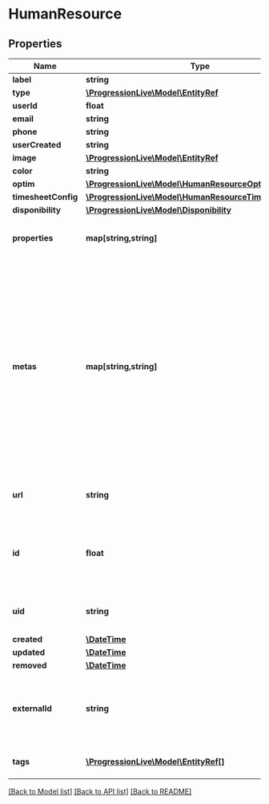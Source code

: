 # HumanResource

## Properties
Name | Type | Description | Notes
------------ | ------------- | ------------- | -------------
**label** | **string** |  | 
**type** | [**\ProgressionLive\Model\EntityRef**](EntityRef.md) |  | 
**userId** | **float** |  | [optional] 
**email** | **string** |  | [optional] 
**phone** | **string** |  | [optional] 
**userCreated** | **string** |  | [optional] 
**image** | [**\ProgressionLive\Model\EntityRef**](EntityRef.md) |  | [optional] 
**color** | **string** |  | [optional] 
**optim** | [**\ProgressionLive\Model\HumanResourceOptim**](HumanResourceOptim.md) |  | [optional] 
**timesheetConfig** | [**\ProgressionLive\Model\HumanResourceTimesheetConfig**](HumanResourceTimesheetConfig.md) |  | [optional] 
**disponibility** | [**\ProgressionLive\Model\Disponibility**](Disponibility.md) |  | [optional] 
**properties** | **map[string,string]** | Properties specific to the type of the entity. | [optional] 
**metas** | **map[string,string]** | Metas properties of this entity. Most schema entities (TODO: list) support this type of property. They make it possible to store various information on the entity without the fields being defined beforehand. | [optional] 
**url** | **string** | The REST api url of this entity to read it. | [optional] 
**id** | **float** | The unique identifier of this entity. Auto generated by the system. | [optional] 
**uid** | **string** | The unique universal identifier of this entity. | [optional] 
**created** | [**\DateTime**](\DateTime.md) |  | [optional] 
**updated** | [**\DateTime**](\DateTime.md) |  | [optional] 
**removed** | [**\DateTime**](\DateTime.md) |  | [optional] 
**externalId** | **string** | Unique field to identify a record by the identifier of an external system. | [optional] 
**tags** | [**\ProgressionLive\Model\EntityRef[]**](EntityRef.md) | The list of the tags for this entity. | [optional] 

[[Back to Model list]](../../README.md#documentation-for-models) [[Back to API list]](../../README.md#documentation-for-api-endpoints) [[Back to README]](../../README.md)

